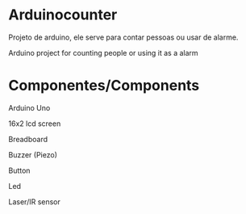 # Arduinocounter

Projeto de arduino, ele serve para contar pessoas ou usar de alarme.

Arduino project for counting people or using it as a alarm

# Componentes/Components

Arduino Uno

16x2 lcd screen

Breadboard

Buzzer (Piezo)

Button

Led

Laser/IR sensor
